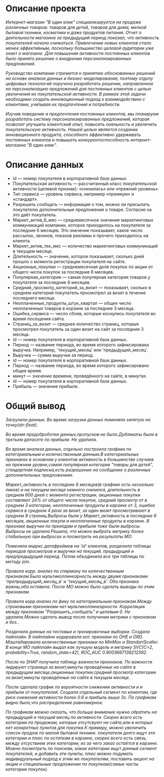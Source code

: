 # Описание проекта

*Интернет-магазин "В один клик" специализируется на продаже различных товаров: товаров для детей, товаров для дома, мелкой бытовой техники, косметики и даже продуктов питания. Отчет о деятельности магазина за предыдущий период показал, что активность покупателей начала снижаться. Привлечение новых клиентов стало менее эффективным, поскольку большинство целевой аудитории уже знает о магазине. Для повышения активности постоянных клиентов было принято решение о внедрении персонализированных предложений.*

*Руководство компании стремится к принятию обоснованных решений на основе анализа данных и бизнес-моделирования, поэтому отделу цифровых технологий поручено разработать решение, направленное на персонализацию предложений для постоянных клиентов с целью увеличения их покупательской активности. В рамках этой задачи необходимо создать инновационный подход к взаимодействию с клиентами, учитывая их предпочтения и потребности.*

*Изучив поведение и предпочтения постоянных клиентов, мы планируем разработать систему персонализированных предложений, которая позволит улучшить клиентский опыт, повысить лояльность и увеличить покупательскую активность. Нашей целью является создание инновационного продукта, способного эффективно удерживать постоянных клиентов и повышать конкурентоспособность интернет-магазина "В один клик".*

# Описание данных

 - id — номер покупателя в корпоративной базе данных.
 - Покупательская активность — рассчитанный класс покупательской активности (целевой признак): «снизилась» или «прежний уровень».
 - Тип сервиса — уровень сервиса, например «премиум» и «стандарт».
 - Разрешить сообщать — информация о том, можно ли присылать покупателю дополнительные предложения о товаре. Согласие на это даёт покупатель.
 - Маркет_актив_6_мес — среднемесячное значение маркетинговых коммуникаций компании, которое приходилось на покупателя за последние 6 месяцев. Это значение показывает, какое число рассылок, звонков, показов рекламы и прочего приходилось на клиента.
 - Маркет_актив_тек_мес — количество маркетинговых коммуникаций в текущем месяце.
 - Длительность — значение, которое показывает, сколько дней прошло с момента регистрации покупателя на сайте.
 - Акционные_покупки — среднемесячная доля покупок по акции от общего числа покупок за последние 6 месяцев.
 - Популярная_категория — самая популярная категория товаров у покупателя за последние 6 месяцев.
 - Средний_просмотр_категорий_за_визит — показывает, сколько в среднем категорий покупатель просмотрел за визит в течение последнего месяца.
 - Неоплаченные_продукты_штук_квартал — общее число неоплаченных товаров в корзине за последние 3 месяца.
 - Ошибка_сервиса — число сбоев, которые коснулись покупателя во время посещения сайта.
 - Страниц_за_визит — среднее количество страниц, которые просмотрел покупатель за один визит на сайт за последние 3 месяца.
 - id — номер покупателя в корпоративной базе данных.
 - Период — название периода, во время которого зафиксирована выручка. Например, 'текущий_месяц' или 'предыдущий_месяц'.
 - Выручка — сумма выручки за период.
 - id — номер покупателя в корпоративной базе данных.
 - Период — название периода, во время которого зафиксировано общее время.
 - минут — значение времени, проведённого на сайте, в минутах.
 - id — номер покупателя в корпоративной базе данных.
 - Прибыль — значение прибыли.

# Общий вывод

*Загрузила данные. Во время загрузки данных поменяла запятую на точку(str-float).*

*Во время предоброботки данных,пропусков не было.Дубликаты были в третьем датасете по прибыли. Не удалила.*

*Во время анализа данных, отдельно построила графики по категориальным и количественным данным.В категориальных признаках в основном у клиентов активность в большинстве случаев на прежнем уровне,самая популярная котегория "товары для детей", стандартная подписка,есть разрешение на сообщение о различных дополнительных предложениях.*

*Маркет_активность в последние 6 месяцев(в графике есть несколько пиков) и на текущем месяце немного снизился, длительность в среднем 600 дней с момента регистрации, акционные покупки составляют 24% от общего числа покупок, средний просмотр от в среднем 3 категории, неоплаченные продукты в карзине от 3, ошибка сервиса в среднем 4 раза за визит, за один визит просмотривают в среднем 8 страниц.Выбросы были у Маркет_активность в последние 6 месяцев, акционные покупи и неоплаченные продукты в корзине. В признаке выручки по преиодам и прибыли тоже были выбросы. Выбросы не удалила.Решила, что можно выбрать метрику более стабильную при выбросах и посмотреть на результаты МО.*

*Поменяла индекс датафреймов на 'id' клиентов, разделила таблицы периодов просмотров и выручки на текущий, предыдущий и предпредыдущий период. Потом объединила все три таблицы по методу join.*

*Провела корр. анализ по спирману по количественным признакам.Была мультиколлинеарность между двумя признаками 'препредыдущий_месяц_в' и 'текущий_месяц_в'. Оба признака важны,оба оставила. После МО можно было сделать выводы по этим признакам.*

*Провела корр.анализ по фику по категориальным признакам.Между строковыми признаками нет мультиколлинеарности. Корреляция между признаком "Разрешить_сообщать" и целевым 0. Не удалила.Можно сделать вывод после получении метрики с признаком и без..*

*Разделила данные на тестовые и тренировочные выборки. Создала пайплайн. В пайплайне кодировала кат. признаки по OHE и ORD. Маштабировала количественные признаки по MinMax и StandartScaller. В конце МО пайплайн выдал как лучшую модель и метрику SVC(C=2, probability=True, random_state=42), ROC_AUC 0.9003667138212592.*

*После по SHAP получила таблицу важности признаков. По важности лидируют страница за визит,минуты проведённые на сайте в предыдущем месяце,акционные покупки,средний просмотр категории за визит,минуты проведённые на сайте в текущем месяце.*

*После сделала график по вероятности снижении активности и и прибыли от покупателей. Создала отдельный сегмент по клиентам, где риск снижения активности более 0.6 и прибыль выше 3х. По графикам видно было,что распределение равномерное.*

*По графикам можно сказать, что больше внимание нужно обратить на предыдущий и текущий месяц по активности. Скорее всего есть категории по продажам, каторые отсутсвуют на сайте,или в которых нет конкретных пунктов для покупки.К примеру, можно увеличить список продаж по малой бытовой технике. покупатели долго ищут эти категории и плюс по остаткам в карзине, скорее всего есть связь, между отсуствием этих категории, из за чего заказ остаётся в карзине. Можно посмотреть по поискам, какие категории ищут данный сегмент покупателей, и добавить эти пункты, плюс можно подумать индивидуальный подход к этим же покупателям, поставить акцент на акции и специальные предложении по покупкам(самые часты категории покупок).*
